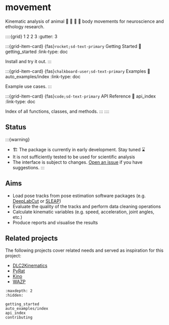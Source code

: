 # movement

Kinematic analysis of animal 🐝 🦀 🐀 🐒 body movements for neuroscience and ethology research.

::::{grid} 1 2 2 3
:gutter: 3

:::{grid-item-card} {fas}`rocket;sd-text-primary` Getting Started
:link: getting_started
:link-type: doc

Install and try it out.
:::

:::{grid-item-card} {fas}`chalkboard-user;sd-text-primary` Examples
:link: auto_examples/index
:link-type: doc

Example use cases.
:::

:::{grid-item-card} {fas}`code;sd-text-primary` API Reference
:link: api_index
:link-type: doc

Index of all functions, classes, and methods.
:::
::::

## Status
:::{warning}
- 🏗️ The package is currently in early development. Stay tuned ⌛
- It is not sufficiently tested to be used for scientific analysis
- The interface is subject to changes. [Open an issue](https://github.com/neuroinformatics-unit/movement/issues) if you have suggestions.
:::


## Aims
* Load pose tracks from pose estimation software packages (e.g. [DeepLabCut](http://www.mackenziemathislab.org/deeplabcut) or [SLEAP](https://sleap.ai/))
* Evaluate the quality of the tracks and perform data cleaning operations
* Calculate kinematic variables (e.g. speed, acceleration, joint angles, etc.)
* Produce reports and visualise the results

## Related projects
The following projects cover related needs and served as inspiration for this project:
* [DLC2Kinematics](https://github.com/AdaptiveMotorControlLab/DLC2Kinematics)
* [PyRat](https://github.com/pyratlib/pyrat)
* [Kino](https://github.com/BrancoLab/Kino)
* [WAZP](https://github.com/SainsburyWellcomeCentre/WAZP)


```{toctree}
:maxdepth: 2
:hidden:

getting_started
auto_examples/index
api_index
contributing
```
